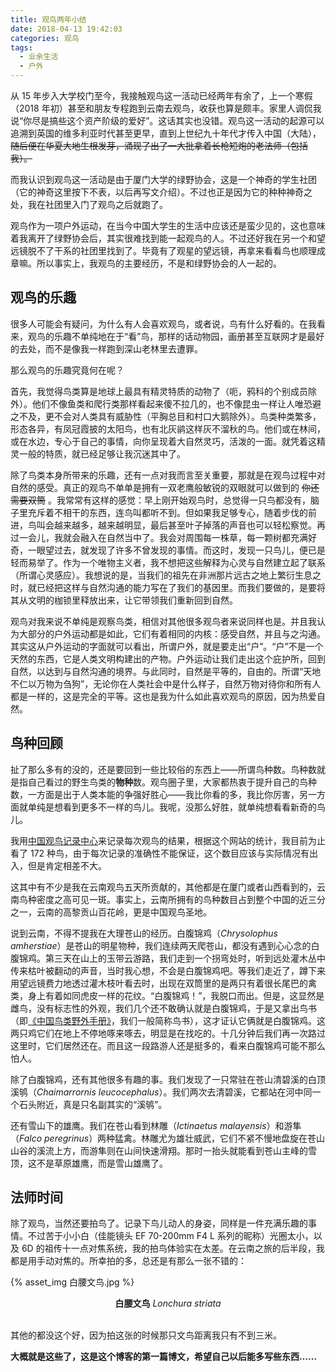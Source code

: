 ```yaml
---
title: 观鸟两年小结
date: 2018-04-13 19:42:03
categories: 观鸟
tags:
  - 业余生活
  - 户外
---
```

从 15 年步入大学校门至今，我接触观鸟这一活动已经两年有余了，上一个寒假（2018 年初）甚至和朋友专程跑到云南去观鸟，收获也算是颇丰。<!-- more -->家里人调侃我说“你尽是搞些这个资产阶级的爱好”。这话其实也没错。观鸟这一活动的起源可以追溯到英国的维多利亚时代甚至更早，直到上世纪九十年代才传入中国（大陆）， ~~随后便在华夏大地生根发芽，涌现了出了一大批拿着长枪短炮的老法师（包括我）。~~

而我认识到观鸟这一活动是由于厦门大学的绿野协会，这是一个神奇的学生社团（它的神奇这里按下不表，以后再写文介绍）。不过也正是因为它的种种神奇之处，我在社团里入门了观鸟之后就跑了。

观鸟作为一项户外运动，在当今中国大学生的生活中应该还是蛮少见的，这也意味着我离开了绿野协会后，其实很难找到能一起观鸟的人。不过还好我在另一个和望远镜脱不了干系的社团里找到了。毕竟有了观星的望远镜，再拿来看看鸟也顺理成章嘛。所以事实上，我观鸟的主要经历，不是和绿野协会的人一起的。

## 观鸟的乐趣

很多人可能会有疑问，为什么有人会喜欢观鸟，或者说，鸟有什么好看的。在我看来，观鸟的乐趣不单纯地在于“看”鸟，那样的话动物园，画册甚至互联网才是最好的去处，而不是像我一样跑到深山老林里去遭罪。

那么观鸟的乐趣究竟何在呢？

首先，我觉得鸟类算是地球上最具有精灵特质的动物了（呃，鸦科的个别成员除外）。他们不像鱼类和爬行类那样看起来傻不拉几的，也不像昆虫一样让人唯恐避之不及，更不会对人类具有威胁性（平胸总目和村口大鹅除外）。鸟类种类繁多，形态各异，有凤冠霞披的太阳鸟，也有北灰鹟这样灰不溜秋的鸟。他们或在林间，或在水边，专心于自己的事情，向你呈现着大自然灵巧，活泼的一面。就凭着这精灵一般的特质，就已经足够让我沉迷其中了。

除了鸟类本身所带来的乐趣，还有一点对我而言至关重要，那就是在观鸟过程中对自然的感受。真正的观鸟不单单是拥有一双老鹰般敏锐的双眼就可以做到的 ~~你还需要双筒~~ 。我常常有这样的感觉：早上刚开始观鸟时，总觉得一只鸟都没有，脑子里充斥着不相干的东西，连鸟叫都听不到。但如果我足够专心，随着步伐的前进，鸟叫会越来越多，越来越明显，最后甚至叶子掉落的声音也可以轻松察觉。再过一会儿，我就会融入在自然当中了。我会对周围每一株草，每一颗树都充满好奇，一眼望过去，就发现了许多不曾发现的事情。而这时，发现一只鸟儿，便已是轻而易举了。作为一个唯物主义者，我不想把这些解释为心灵与自然建立起了联系（所谓心灵感应）。我想说的是，当我们的祖先在非洲那片远古之地上繁衍生息之时，就已经把这样与自然沟通的能力写在了我们的基因里。而我们要做的，是要将其从文明的枷锁里释放出来，让它带领我们重新回到自然。

观鸟对我来说不单纯是观察鸟类，相信对其他很多观鸟者来说同样也是。并且我认为大部分的户外运动都是如此，它们有着相同的内核：感受自然，并且与之沟通。其实这从户外运动的字面就可以看出，所谓户外，就是要走出“户”。“户”不是一个天然的东西，它是人类文明构建出的产物。户外运动让我们走出这个庇护所，回到自然，以达到与自然沟通的境界。与此同时，自然是平等的，自由的。所谓“天地不仁以万物为刍狗”，无论你在人类社会中是什么样子，自然万物对待你和所有人都是一样的，这是完全的平等。这也是我为什么如此喜欢观鸟的原因，因为热爱自然。

## 鸟种回顾

扯了那么多有的没的，还是要回到一些比较俗的东西上——所谓鸟种数。鸟种数就是指自己看过的野生鸟类的**物种**数。观鸟圈子里，大家都热衷于提升自己的鸟种数，一方面是出于人类本能的争强好胜心——我比你看的多，我比你厉害，另一方面就单纯是想看到更多不一样的鸟儿。我呢，没那么好胜，就单纯想看看新奇的鸟儿。

我用[中国观鸟记录中心](http://www.birdreport.cn/)来记录每次观鸟的结果，根据这个网站的统计，我目前为止看了 172 种鸟，由于每次记录的准确性不能保证，这个数目应该与实际情况有出入，但是肯定相差不大。

这其中有不少是我在云南观鸟五天所贡献的，其他都是在厦门或者山西看到的，云南鸟种密度之高可见一斑。事实上，云南所拥有的鸟种数目占到整个中国的近三分之一，云南的高黎贡山百花岭，更是中国观鸟圣地。

说到云南，不得不提我在大理苍山的经历。白腹锦鸡（*Chrysolophus amherstiae*）是苍山的明星物种，我们连续两天爬苍山，都没有遇到心心念的白腹锦鸡。第三天在山上的玉带云游路，我们走到一个拐弯处时，听到远处灌木丛中传来枯叶被翻动的声音，当时我心想，不会是白腹锦鸡吧。等我们走近了，蹲下来用望远镜费力地透过灌木枝叶看去时，出现在双筒里的是两只有着很长尾巴的禽类，身上有着如同虎皮一样的花纹。“白腹锦鸡！”，我脱口而出。但是，这显然是雌鸟，没有标志性的外观，我们几个还不敢确认就是白腹锦鸡，于是又拿出鸟书（即[《中国鸟类野外手册》](https://book.douban.com/subject/1441487/)，我们一般简称鸟书），这才证认它俩就是白腹锦鸡。这两只鸡它们在地上不停地啄来啄去，明显是在找吃的。十几分钟后我们再一次路过这里时，它们居然还在。而且这一段路游人还是挺多的，看来白腹锦鸡可能不那么怕人。

除了白腹锦鸡，还有其他很多有趣的事。我们发现了一只常驻在苍山清碧溪的白顶溪鸲（*Chaimarrornis leucocephalus*）。我们两次去清碧溪，它都站在河中同一个石头附近，真是只名副其实的“溪鸲”。

还有雪山下的雄鹰。我们在苍山看到林雕（*Ictinaetus malayensis*）和游隼（*Falco peregrinus*）两种猛禽。林雕尤为雄壮威武，它们不紧不慢地盘旋在苍山山谷的溪流上方，而游隼则在山间快速滑翔。那时一抬头就能看到苍山主峰的雪顶，这不是草原雄鹰，而是雪山雄鹰了。

## 法师时间

除了观鸟，当然还要拍鸟了。记录下鸟儿动人的身姿，同样是一件充满乐趣的事情。不过苦于小小白（佳能镜头 EF 70-200mm F4 L 系列的昵称）光圈太小，以及 6D 的祖传十一点对焦系统，我的拍鸟体验实在太差。在云南之旅的后半段，我都是用手动对焦的。所幸拍的多，总还是有那么一张不错的：

{% asset_img 白腰文鸟.jpg %}

<center><b>白腰文鸟</b> <I>Lonchura striata</I></center><br/>

其他的都没这个好，因为拍这张的时候那只文鸟距离我只有不到三米。

<b>大概就是这些了，这是这个博客的第一篇博文，希望自己以后能多写些东西……</b>
